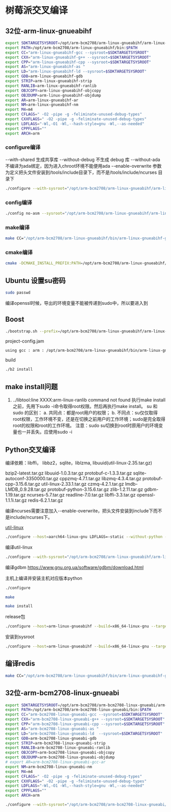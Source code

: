 # 树莓派交叉编译
## 32位-arm-linux-gnueabihf

```bash
export SDKTARGETSYSROOT=/opt/arm-bcm2708/arm-linux-gnueabihf/arm-linux-gnueabihf/sysroot
export PATH=/opt/arm-bcm2708/arm-linux-gnueabihf/bin:$PATH
export CC="arm-linux-gnueabihf-gcc --sysroot=$SDKTARGETSYSROOT"
export CXX="arm-linux-gnueabihf-g++ --sysroot=$SDKTARGETSYSROOT"
export CPP="arm-linux-gnueabihf-cpp --sysroot=$SDKTARGETSYSROOT"
export AS="arm-linux-gnueabihf-as "
export LD="arm-linux-gnueabihf-ld --sysroot=$SDKTARGETSYSROOT"
export GDB=arm-linux-gnueabihf-gdb
export STRIP=arm-linux-gnueabihf-strip
export RANLIB=arm-linux-gnueabihf-ranlib
export OBJCOPY=arm-linux-gnueabihf-objcopy
export OBJDUMP=arm-linux-gnueabihf-objdump
export AR=arm-linux-gnueabihf-ar
export NM=arm-linux-gnueabihf-nm
export M4=m4
export CFLAGS=" -O2 -pipe -g -feliminate-unused-debug-types"
export CXXFLAGS=" -O2 -pipe -g -feliminate-unused-debug-types"
export LDFLAGS="-Wl,-O1 -Wl,--hash-style=gnu -Wl,--as-needed"
export CPPFLAGS=""
export ARCH=arm
```

### configure编译
--with-shared  生成共享库
--without-debug  不生成 debug 库
--without-ada  不编译为ada绑定，因为进入chroot环境不能便用ada
--enable-overwrite 参数为定义把头文件安装到/tools/include目录下，而不是/tools/include/ncurses 目录下

```bash
./configure --with-sysroot="/opt/arm-bcm2708/arm-linux-gnueabihf/arm-linux-gnueabihf/sysroot" --host=arm-linux --prefix="/opt/arm-bcm2708/arm-linux-gnueabihf/arm-linux-gnueabihf/sysroot/usr"
```

### config编译
```bash
./config no-asm --sysroot="/opt/arm-bcm2708/arm-linux-gnueabihf/arm-linux-gnueabihf/sysroot" --prefix="/opt/arm-bcm2708/arm-linux-gnueabihf/arm-linux-gnueabihf/sysroot/usr"
```

### make编译
```bash
make CC="/opt/arm-bcm2708/arm-linux-gnueabihf/bin/arm-linux-gnueabihf-gcc --sysroot=/opt/arm-bcm2708/arm-linux-gnueabihf/arm-linux-gnueabihf/sysroot" DESTDIR="/opt/arm-bcm2708/arm-linux-gnueabihf/arm-linux-gnueabihf/sysroot/usr"
```

### cmake编译
```bash
cmake -DCMAKE_INSTALL_PREFIX:PATH=/opt/arm-bcm2708/arm-linux-gnueabihf/arm-linux-gnueabihf/sysroot/usr -DCMAKE_PREFIX_PATH:PATH=/opt/arm-bcm2708/arm-linux-gnueabihf/arm-linux-gnueabihf/sysroot/usr ..
```

## Ubuntu 设置su密码

```bash
sudo passwd
```

编译openssl时候，导出的环境变量不能被传递到sudo中，所以要进入到


## Boost
```bash
./bootstrap.sh --prefix=/opt/arm-bcm2708/arm-linux-gnueabihf/arm-linux-gnueabihf/sysroot/usr
```

project-config.jam
```bash
using gcc : arm : /opt/arm-bcm2708/arm-linux-gnueabihf/bin/arm-linux-gnueabihf-gcc ;
```

build
```bash
./b2 install
```

## make install问题
1. ../libtool:line XXXX:arm-linux-ranlib command not found
执行make install之前，先用下sudo -i命令取得root权限。然后再执行make install。
su 和 sudo 的区别：
a. 共同点：都是root用户的权限；
b. 不同点：su仅仅取得root权限，工作环境不变，还是在切换之前用户的工作环境；sudo是完全取得root的权限和root的工作环境。
注意：sudo su切换到root时原用户的环境变量也一并丢失。应使用sudo -i

## Python交叉编译
编译依赖：libffi， libbz2，sqlite，liblzma,  libuuid(util-linux-2.35.tar.gz)

bzip2-latest.tar.gz  libuuid-1.0.3.tar.gz     protobuf-c-1.3.3.tar.gz        sqlite-autoconf-3350000.tar.gz
cppzmq-4.7.1.tar.gz  libzmq-4.3.4.tar.gz      protobuf-cpp-3.15.6.tar.gz     util-linux-2.33.1.tar.gz
czmq-4.2.1.tar.gz    lmdb-LMDB_0.9.28.tar.gz  protobuf-python-3.15.6.tar.gz  zlib-1.2.11.tar.gz
gdbm-1.19.tar.gz     ncurses-5.7.tar.gz       readline-7.0.tar.gz
libffi-3.3.tar.gz    openssl-1.1.1i.tar.gz    redis-6.2.1.tar.gz


编译ncurses需要注意加入--enable-overwrite，把头文件安装到include下而不是include/ncurses下。

[util-linux](https://www.kernel.org/pub/linux/utils/util-linux/)
```bash
./configure --host=aarch64-linux-gnu LDFLAGS=-static --without-python --without-tinfo --without-ncursesw --without-ncurses
```

编译util-linux
```bash
./configure --with-sysroot="/opt/arm-bcm2708/arm-linux-gnueabihf/arm-linux-gnueabihf/sysroot" --host=arm-linux --prefix="/opt/arm-bcm2708/arm-linux-gnueabihf/arm-linux-gnueabihf/sysroot/usr" LDFLAGS=-static --without-python --without-tinfo --without-ncursesw --without-ncurses
```

编译gdbm
https://www.gnu.org.ua/software/gdbm/download.html

主机上编译并安装主机对应版本python
```bash
./configure

make

make install
```

release包
```bash
./configure --host=arm-linux-gnueabihf --build=x86_64-linux-gnu --target=arm-linux-gnueabihf --disable-ipv6 --prefix=/home/chun/embedded_python/python3.9.2 --with-ensurepip=yes --enable-optimizations ac_cv_file__dev_ptmx=yes ac_cv_file__dev_ptc=yes
```

安装到sysroot
```bash
./configure --host=arm-linux-gnueabihf --build=x86_64-linux-gnu --target=arm-linux-gnueabihf --disable-ipv6 --prefix=/opt/arm-bcm2708/arm-linux-gnueabihf/arm-linux-gnueabihf/sysroot/usr --with-ensurepip=yes --enable-optimizations ac_cv_file__dev_ptmx=yes ac_cv_file__dev_ptc=yes
```


## 编译redis

```bash
make CC="/opt/arm-bcm2708/arm-linux-gnueabihf/bin/arm-linux-gnueabihf-gcc --sysroot=/opt/arm-bcm2708/arm-linux-gnueabihf/arm-linux-gnueabihf/sysroot" DESTDIR="/opt/arm-bcm2708/arm-linux-gnueabihf/arm-linux-gnueabihf/sysroot/usr" MALLOC=libc
```








## 32位-arm-bcm2708-linux-gnueabi

```bash
export SDKTARGETSYSROOT=/opt/arm-bcm2708/arm-bcm2708-linux-gnueabi/arm-bcm2708-linux-gnueabi/sysroot
export PATH=/opt/arm-bcm2708/arm-bcm2708-linux-gnueabi/bin:$PATH
export CC="arm-bcm2708-linux-gnueabi-gcc --sysroot=$SDKTARGETSYSROOT"
export CXX="arm-bcm2708-linux-gnueabi-g++ --sysroot=$SDKTARGETSYSROOT"
export CPP="arm-bcm2708-linux-gnueabi-cpp --sysroot=$SDKTARGETSYSROOT"
export AS="arm-bcm2708-linux-gnueabi-as "
export LD="arm-bcm2708-linux-gnueabi-ld  --sysroot=$SDKTARGETSYSROOT"
export GDB=arm-bcm2708-linux-gnueabi-gdb
export STRIP=arm-bcm2708-linux-gnueabi-strip
export RANLIB=arm-bcm2708-linux-gnueabi-ranlib
export OBJCOPY=arm-bcm2708-linux-gnueabi-objcopy
export OBJDUMP=arm-bcm2708-linux-gnueabi-objdump
# export AR=arm-bcm2708-linux-gnueabi-gcc-ar
export NM=arm-bcm2708-linux-gnueabi-nm
export M4=m4
export CFLAGS=" -O2 -pipe -g -feliminate-unused-debug-types"
export CXXFLAGS=" -O2 -pipe -g -feliminate-unused-debug-types"
export LDFLAGS="-Wl,-O1 -Wl,--hash-style=gnu -Wl,--as-needed"
export CPPFLAGS=""
export ARCH=arm

```

```bash
./configure --with-sysroot="/opt/arm-bcm2708/arm-bcm2708-linux-gnueabi/arm-bcm2708-linux-gnueabi/sysroot" --host=arm-linux --prefix="/opt/arm-bcm2708/arm-bcm2708-linux-gnueabi/arm-bcm2708-linux-gnueabi/sysroot/usr"
```

